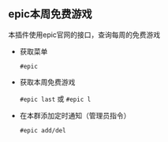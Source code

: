 
## epic本周免费游戏

本插件使用epic官网的接口，查询每周的免费游戏

- 获取菜单
  
    `#epic`

- 获取本周免费游戏

    `#epic last` 或 `#epic l`

- 在本群添加定时通知（管理员指令）

    `#epic add/del`